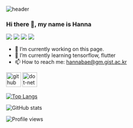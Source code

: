 ![header](https://capsule-render.vercel.app/api?type=rect&color=auto&height=300&section=header&text=Hanna%20Bae&fontSize=90&animation=fadeIn&fontAlignY=38&desc=Thank%20you%20for%20your%20visiting&descAlignY=51&descAlign=62)




### Hi there 👋, my name is Hanna

<img src="https://img.shields.io/badge/javascript-F7DF1E?style=for-the-badge&logo=javascript&logoColor=black"> <img src="https://img.shields.io/badge/react-61DAFB?style=for-the-badge&logo=react&logoColor=black"> <img src="https://img.shields.io/badge/html-E34F26?style=for-the-badge&logo=html5&logoColor=white"> <img src="https://img.shields.io/badge/css-1572B6?style=for-the-badge&logo=css3&logoColor=white">

- 🔭 I’m currently working on this page. 
- 🌱 I’m currently learning tensorflow, flutter 
- 📫 How to reach me: hannabae@gm.gist.ac.kr 


[<img src='https://cdn.jsdelivr.net/npm/simple-icons@3.0.1/icons/github.svg' alt='github' height='40'>](https://github.com/hanna-bae)  [<img src='https://cdn.jsdelivr.net/npm/simple-icons@3.0.1/icons/dot-net.svg' alt='dot-net' height='40'>](gift4u.click)  

[![Top Langs](https://github-readme-stats.vercel.app/api/top-langs/?username=hanna-bae)](https://github.com/anuraghazra/github-readme-stats)

![GitHub stats](https://github-readme-stats.vercel.app/api?username=hanna-bae&show_icons=true)  

![Profile views](https://gpvc.arturio.dev/hanna-bae)  
